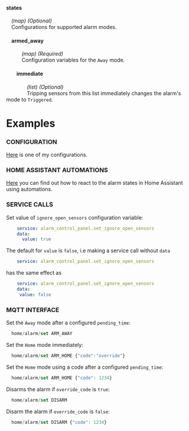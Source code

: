 #### states
<s style="margin-left:1em;"></s> _(map) (Optional)_  
<s style="margin-left:1em;"></s> Configurations for supported alarm modes.  
  <s></s>  
  <h4 style="margin-left:1em;"> armed_away </h4>

  <s style="margin-left:3em;"></s> _(map) (Required)_  
  <s style="margin-left:3em;"></s> Configuration variables for the `Away` mode.  
  <s></s>  
  <h4 style="margin-left:2em;"> immediate </h4>

  <s style="margin-left:4em;"></s> _(list) (Optional)_  
  <s style="margin-left:4em;"></s> Tripping sensors from this list immediately changes the alarm's mode to `Triggered`.  

# Examples

### CONFIGURATION
[Here](examples/my_bwalarm.yaml) is one of my configurations.

### HOME ASSISTANT AUTOMATIONS
[Here](examples/automations.yaml) you can find out how to react to the alarm states in Home Assistant using automations.  

### SERVICE CALLS  
Set value of `ignore_open_sensors` configuration variable:
```yaml
    service: alarm_control_panel.set_ignore_open_sensors
    data:
      value: true
```
The default for `value` is `false`, i.e making a service call without `data`
```yaml
    service: alarm_control_panel.set_ignore_open_sensors
```
has the same effect as
```yaml
    service: alarm_control_panel.set_ignore_open_sensors
    data:
     value: false
```

### MQTT INTERFACE
Set the `Away` mode after a configured `pending_time`:
```javascript
  home/alarm/set ARM_AWAY
```
Set the `Home` mode immediately:
```javascript
  home/alarm/set ARM_HOME {"code":"override"}
```
Set the `Home` mode using a code after a configured `pending_time`:
```javascript
  home/alarm/set ARM_HOME {"code": 1234}
```
Disarms the alarm if `override_code` is `true`:
```javascript
  home/alarm/set DISARM
```
Disarm the alarm if `override_code` is `false`:
```javascript
  home/alarm/set DISARM {"code": 1234}
```
